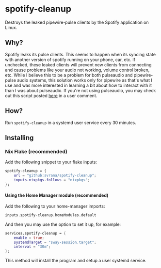 # spotify-cleanup

Destroys the leaked pipewire-pulse clients by the Spotify application on Linux.

## Why?

Spotify leaks its pulse clients. This seems to happen when its syncing state with another
version of spotify running on your phone, car, etc. If unchecked, these leaked clients
will prevent new clients from connecting and cause problems like your audio not working,
volume control broken, etc. While I believe this to be a problem for both pulseaudio and
pipewire-pulse audio systems, this solution works only for pipewire as that's what I use
and was more interested in learning a bit about how to interact with it than I was about
pulseaudio. If you're not using pulseaudio, you may check out this script posted [here](https://community.spotify.com/t5/Desktop-Linux/Spotify-opens-too-many-connections-to-PulseAudio-Linux/m-p/5369848#M21001-)
in a user comment.


## How?

Run `spotify-cleanup` in a systemd user service every 30 minutes.

## Installing

### Nix Flake (recommended)

Add the following snippet to your flake inputs:

```nix
spotify-cleanup = {
    url = "github:svrana/spotify-cleanup";
    inputs.nixpkgs.follows = "nixpkgs";
};
```

#### Using the Home Manager module (recommended)

Add the following to your home-manager imports:

```nix
inputs.spotify-cleanup.homeModules.default
```

And then you may use the option to set it up, for example:

```nix
services.spotify-cleanup = {
    enable = true;
    systemdTarget = "sway-session.target";
    interval = "30m";
};
```

This method will install the program and setup a user systemd service.
